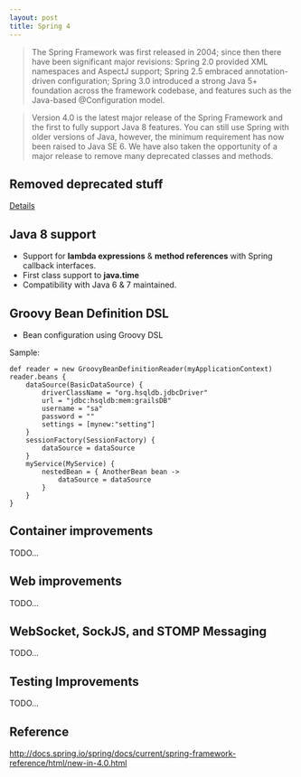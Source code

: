 ```yaml
---
layout: post
title: Spring 4
---
```


> The Spring Framework was first released in 2004; since then there have been significant major revisions: Spring 2.0 provided XML namespaces and AspectJ support; Spring 2.5 embraced annotation-driven configuration; Spring 3.0 introduced a strong Java 5+ foundation across the framework codebase, and features such as the Java-based @Configuration model.

> Version 4.0 is the latest major release of the Spring Framework and the first to fully support Java 8 features. You can still use Spring with older versions of Java, however, the minimum requirement has now been raised to Java SE 6. We have also taken the opportunity of a major release to remove many deprecated classes and methods.

## Removed deprecated stuff

[Details](http://docs.spring.io/spring-framework/docs/3.2.4.RELEASE_to_4.0.0.RELEASE/)

## Java 8 support
- Support for **lambda expressions** & **method references** with Spring callback interfaces.
- First class support to **java.time**
- Compatibility with Java 6 & 7 maintained.

## Groovy Bean Definition DSL

- Bean configuration using Groovy DSL

Sample:

	def reader = new GroovyBeanDefinitionReader(myApplicationContext)
	reader.beans {
	    dataSource(BasicDataSource) {
	        driverClassName = "org.hsqldb.jdbcDriver"
	        url = "jdbc:hsqldb:mem:grailsDB"
	        username = "sa"
	        password = ""
	        settings = [mynew:"setting"]
	    }
	    sessionFactory(SessionFactory) {
	        dataSource = dataSource
	    }
	    myService(MyService) {
	        nestedBean = { AnotherBean bean ->
	            dataSource = dataSource
	        }
	    }
	}

## Container improvements

TODO...

## Web improvements

TODO...

## WebSocket, SockJS, and STOMP Messaging

TODO...

## Testing Improvements

TODO... 

## Reference
http://docs.spring.io/spring/docs/current/spring-framework-reference/html/new-in-4.0.html

